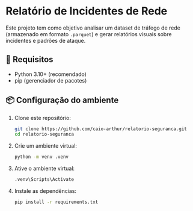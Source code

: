 # Relatório de Incidentes de Rede

Este projeto tem como objetivo analisar um dataset de tráfego de rede
(armazenado em formato `.parquet`) e gerar relatórios visuais sobre 
incidentes e padrões de ataque.

## 🚀 Requisitos

- Python 3.10+ (recomendado)
- pip (gerenciador de pacotes)

## 📦 Configuração do ambiente

1. Clone este repositório:
   ```bash
   git clone https://github.com/caio-arthur/relatorio-seguranca.git
   cd relatorio-seguranca

2. Crie um ambiente virtual:
   ```bash
   python -m venv .venv
   

4. Ative o ambiente virtual:
   ```bash
   .venv\Scripts\Activate

6. Instale as dependências:
   ```bash
   pip install -r requirements.txt
